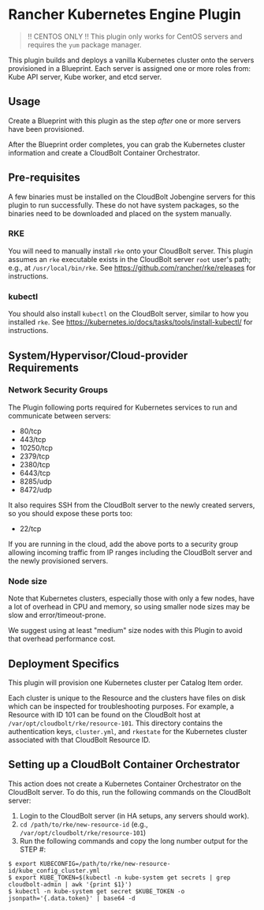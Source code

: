 # Rancher Kubernetes Engine Plugin

> !! CENTOS ONLY !! This plugin only works for CentOS servers and requires the `yum` package manager.

This plugin builds and deploys a vanilla Kubernetes cluster onto the servers provisioned in a Blueprint.
Each server is assigned one or more roles from: Kube API server, Kube worker, and etcd server.

## Usage

Create a Blueprint with this plugin as the step _after_ one or more servers have been provisioned.

After the Blueprint order completes, you can grab the Kubernetes cluster information and create a CloudBolt Container Orchestrator.

## Pre-requisites

A few binaries must be installed on the CloudBolt Jobengine servers for this plugin to run successfully.
These do not have system packages, so the binaries need to be downloaded and placed on the system manually.

### RKE

You will need to manually install `rke` onto your CloudBolt server.
This plugin assumes an `rke` executable exists in the CloudBolt server `root` user's path;
e.g., at `/usr/local/bin/rke`.
See https://github.com/rancher/rke/releases for instructions.

### kubectl

You should also install `kubectl` on the CloudBolt server, similar to how you installed `rke`.
See https://kubernetes.io/docs/tasks/tools/install-kubectl/ for instructions.

## System/Hypervisor/Cloud-provider Requirements

### Network Security Groups

The Plugin following ports required for Kubernetes services to run and communicate between servers:

* 80/tcp
* 443/tcp
* 10250/tcp
* 2379/tcp
* 2380/tcp
* 6443/tcp
* 8285/udp
* 8472/udp

It also requires SSH from the CloudBolt server to the newly created servers, so you should expose these ports too:

* 22/tcp

If you are running in the cloud, add the above ports to a security group allowing incoming traffic from IP ranges including the CloudBolt server and the newly provisioned servers.

### Node size

Note that Kubernetes clusters, especially those with only a few nodes, have a lot of overhead in CPU and memory, 
so using smaller node sizes may be slow and error/timeout-prone.

We suggest using at least "medium" size nodes with this Plugin to avoid that overhead performance cost.

## Deployment Specifics

This plugin will provision one Kubernetes cluster per Catalog Item order.

Each cluster is unique to the Resource and the clusters have files on disk which can be inspected for troubleshooting purposes.
For example, a Resource with ID 101 can be found on the CloudBolt host at `/var/opt/cloudbolt/rke/resource-101`.
This directory contains the authentication keys, `cluster.yml`, and `rkestate` for the Kubernetes cluster associated with that CloudBolt Resource ID.

## Setting up a CloudBolt Container Orchestrator

This action does not create a Kubernetes Container Orchestrator on the CloudBolt server.
To do this, run the following commands on the CloudBolt server:

1. Login to the CloudBolt server (in HA setups, any servers should work).
2. `cd /path/to/rke/new-resource-id` (e.g., `/var/opt/cloudbolt/rke/resource-101`)
3. Run the following commands and copy the long number output for the STEP #:
```
$ export KUBECONFIG=/path/to/rke/new-resource-id/kube_config_cluster.yml
$ export KUBE_TOKEN=$(kubectl -n kube-system get secrets | grep cloudbolt-admin | awk '{print $1}')
$ kubectl -n kube-system get secret $KUBE_TOKEN -o jsonpath='{.data.token}' | base64 -d
```
